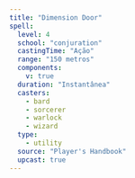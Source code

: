```yaml
---
title: "Dimension Door"
spell:
  level: 4
  school: "conjuration"
  castingTime: "Ação"
  range: "150 metros"
  components:
    v: true
  duration: "Instantânea"
  casters:
    - bard
    - sorcerer
    - warlock
    - wizard
  type:
    - utility
  source: "Player's Handbook"
  upcast: true
---
```

